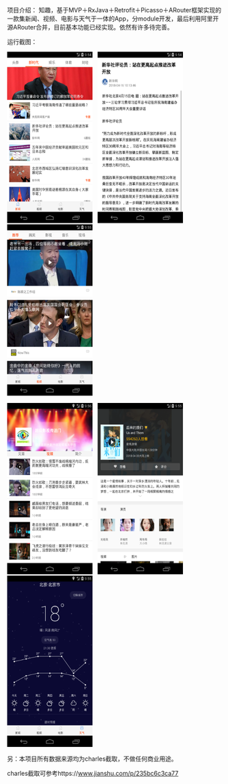 项目介绍：
知趣，基于MVP＋RxJava＋Retrofit＋Picasso＋ARouter框架实现的一款集新闻、视频、电影与天气于一体的App，分module开发，最后利用阿里开源ARouter合并，目前基本功能已经实现。依然有许多待完善。

运行截图：

<img src="screenshot/1.png" width = "200" height="400" /> &nbsp; <img src="screenshot/2.png" width = "200" height="400" /> &nbsp; <img src="screenshot/3.png" width = "200" height="400" />

<img src="screenshot/4.png" width = "200" height="400" /> &nbsp; <img src="screenshot/5.png" width = "200" height="400" /> &nbsp;<img src="screenshot/6.png" width = "200" height="400" />


另：本项目所有数据来源均为charles截取，不做任何商业用途。

charles截取可参考https://www.jianshu.com/p/235bc6c3ca77
